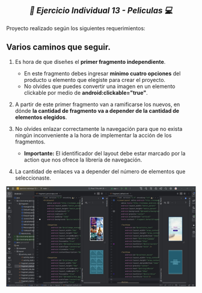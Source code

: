 **_<h2 align="center">:vulcan_salute: Ejercicio Individual 13 - Peliculas :computer:</h2>_**

Proyecto realizado según los siguientes requerimientos:

## Varios caminos que seguir.

1. Es hora de que diseñes el __primer fragmento independiente__.
    - En este fragmento debes ingresar __mínimo cuatro opciones__ del producto u elemento que elegiste para crear el proyecto.
    - No olvides que puedes convertir una imagen en un elemento clickable por medio de __android:clickable="true"__.

2. A partir de este primer fragmento van a ramificarse los nuevos, en dónde __la cantidad de fragmento va a depender de la cantidad de elementos elegidos__.

3. No olvides enlazar correctamente la navegación para que no exista ningún inconveniente a la hora de implementar la acción de los fragmentos.
    - __Importante:__ El identificador del layout debe estar marcado por la action que nos ofrece la librería de navegación.

4. La cantidad de enlaces va a depender del número de elementos que seleccionaste.


<img src="./app/src/main/res/drawable/ejercicio_individual_13.jpg" alt="">
